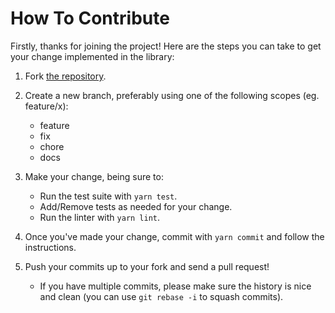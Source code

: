 # How To Contribute

Firstly, thanks for joining the project! Here are the steps you can
take to get your change implemented in the library:

1. Fork [the repository](https://github.com/jakehamilton/leverage-plugin-http).

2. Create a new branch, preferably using one of the following scopes (eg. feature/x):
    + feature
    + fix
    + chore
    + docs

3. Make your change, being sure to:
    + Run the test suite with `yarn test`.
    + Add/Remove tests as needed for your change.
    + Run the linter with `yarn lint`.

4. Once you've made your change, commit with `yarn commit` and follow the instructions.

5. Push your commits up to your fork and send a pull request!
    + If you have multiple commits, please make sure the history is nice and clean (you can use `git rebase -i` to squash commits).
